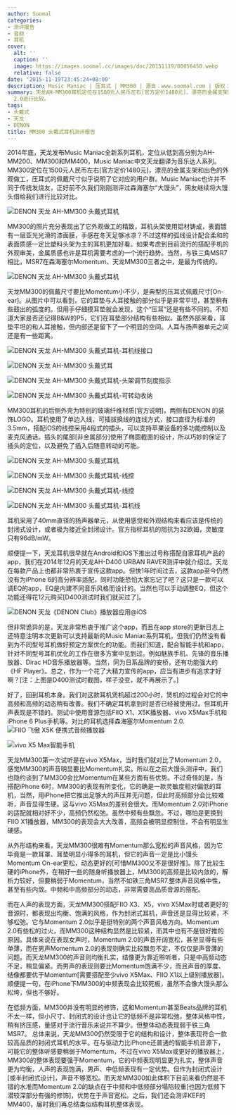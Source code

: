 ```yaml
---
author: Soomal
categories:
- 测评报告
- 音频
- 耳机
cover:
  alt: ''
  caption: ''
  image: https://images.soomal.cc/images/doc/20151119/00056450.webp
  relative: false
date: '2015-11-19T23:45:24+08:00'
description: Music Maniac | 压耳式 | MM300 | 源自：www.soomal.com | 版权：原创 |  平均/总评分：09.80/147
summary: 天龙AH-MM300耳机定位在1500元人民币左右[官方定价1480元]，漂亮的金属支架和出色的外观做工，压耳式的佩戴尺寸似乎说明了它对应的用户群。这里我们也正好与定位相似的森海塞尔Momentum
  2.0进行比较。
tags:
- 头戴式
- 天龙
- DENON
title: MM300 头戴式耳机测评报告
---
```


2014年底，天龙发布Music Maniac全新系列耳机，定位从低到高分别为AH-MM200、MM300和MM400，Music Maniac中文天龙翻译为音乐达人系列。MM300定位在1500元人民币左右[官方定价1480元]，漂亮的金属支架和出色的外观做工，压耳式的佩戴尺寸似乎说明了它对应的用户群。Music Maniac也许并不同于传统发烧友，正好前不久我们刚刚测评过森海塞尔“大馒头”，网友继续将大馒头借给我们进行比较对比。



![DENON 天龙 AH-MM300 头戴式耳机](https://images.soomal.cc/images/doc/20151109/00056201.webp)



MM300的照片充分表现出了它外观做工的精致，耳机头架使用铝材铸成，表面镀有一层亚光光滑的漆面膜，手感在冬天足够冰凉？不过这样的弧线设计配合柔和的表面质感一定比塑料头架为主的耳机更加好看。如果考虑到目前流行的搭配手机的外观审美，金属质感也许是耳机需要考虑的一个流行趋势。当然，与铁三角MSR7相比，MSR7在森海塞尔Momentum、天龙MM300三者之中，是最为传统的。



![DENON 天龙 AH-MM300 头戴式耳机](https://images.soomal.cc/images/doc/20151109/00056202.webp)



天龙MM300的佩戴尺寸要比Momentum小不少，是典型的压耳式佩戴尺寸[On-ear]。从图片中可以看到，它的耳垫与人耳接触的部分似乎是非常平坦，甚至稍有些鼓出的弧度的。但用手仔细摸耳垫就会发现，这个“压耳”还是有些不同的。不知道大家是否还记得B&W的P5，它们在耳垫部分结构有些相似。虽然外部来看，耳垫平坦的和人耳接触，但内部还是留下了一个明显的空间。人耳与扬声器单元之间还是有一些距离。



![DENON 天龙 AH-MM300 头戴式耳机-耳机线接口](https://images.soomal.cc/images/doc/20151109/00056209_01.webp)



![DENON 天龙 AH-MM300 头戴式耳](https://images.soomal.cc/images/doc/20151109/00056210_01.webp)



![DENON 天龙 AH-MM300 头戴式耳机-头架调节刻度指示](https://images.soomal.cc/images/doc/20151109/00056211_01.webp)



![DENON 天龙 AH-MM300 头戴式耳机-可转动收纳](https://images.soomal.cc/images/doc/20151109/00056212_01.webp)



MM300耳机的后侧外壳为特别的玻璃纤维材质[官方说明]，两侧有DENON 的装饰LOGO。耳机使用了单边入线，可插拔换线的连线方式，接口直径为标准的3.5mm，搭配iOS的线控采用4段式的插头，可以支持苹果设备的多功能控制以及麦克风通话。插头的尾部[非金属部分]使用了椭圆截面的设计，所以巧妙的保证了插头的定位，以及避免了插入后随意转动的可能。



![DENON 天龙 AH-MM300 头戴式耳机](https://images.soomal.cc/images/doc/20151109/00056215_01.webp)



![DENON 天龙 AH-MM300 头戴式耳机-线控](https://images.soomal.cc/images/doc/20151109/00056216_01.webp)



![DENON 天龙 AH-MM300 头戴式耳机-线控](https://images.soomal.cc/images/doc/20151109/00056217_01.webp)



![DENON 天龙 AH-MM300 头戴式耳机-耳机线](https://images.soomal.cc/images/doc/20151109/00056218_01.webp)



耳机采用了40mm直径的扬声器单元，从使用感觉和外观结构来看应该是传统的封闭式设计，或者极为接近全封闭设计。官方指标耳机的阻抗为32欧姆，灵敏度只有96dB/mW。



顺便提一下，天龙耳机很早就在Android和iOS下推出过号称搭配自家耳机产品的app，我们在2014年12月的天龙AH-D400 URBAN RAVER测评中就介绍过。天龙在每款产品上也都非常热衷于宣传这款app。但快1年时间过去，这款app至今仍然没有为iPhone 6的高分辨率适配，同时功能恐怕大家忘记了吧？这只是一款可以调EQ的app，EQ是内建不同音乐风格而设计的。当然也可以手动调整EQ，但这个功能还得花12元购买[D400测试时我们就买过了]。



![DENON 天龙《DENON Club》播放器应用@iOS](https://images.soomal.cc/images/doc/20141202/00047780.webp)



但非常诡异的是，天龙非常热衷于推广这个app，而且在app store的更新日志上还特意注明本次更新可以支持最新的Music Maniac系列耳机，但我们仍然没有看到为不同型号耳机做好预定方案优化的功能。而我们知道，配合智能手机和app，针对不同型号耳机优化的工作在很多方案中见到过。例如魅族手机、先锋的音乐播放器、Dirac HD音乐播放器等。当然，同为日系品牌的安桥，还有功能强大的《HF Player》。总之，作为一个花了大精力宣传的app，应当有进步有追求才好啊？[注：上图是D400测试时截图，样子没变，就不再展示了。]

好了，回到耳机本身。我们对这款耳机煲机超过200小时，煲机的过程会对它的中高频和高频的动态稍有改善。我们不确定耳机拿到时是否已经被使用过。但耳机开声表现是不错的。测试中使用音源包括FIIO X1、X5K播放器、vivo X5Max手机和iPhone 6 Plus手机等。对比的耳机选择森海塞尔Momentum 2.0.
![FIIO 飞傲 X5K 便携式音频播放器](https://images.soomal.cc/images/doc/20151118/00056392_01.webp)




![vivo X5 Max智能手机](https://images.soomal.cc/images/doc/20141210/00047900_01.webp)




天龙MM300第一次试听是在vivo X5Max，当时我们就对比了Momentum 2.0，感觉MM300的声音明显要比Momentum扎实。所以在之前大馒头测评中，我们也隐约谈到了MM300会比Momentum在某些方面有些优势。不过奇怪的是，当搭配iPhone 6时，MM300的表现有所变化，它的确是一款灵敏度相对偏低的耳机，当然，用iPhone把它推出足够大的声压并无问题，但此时高频部分会比较难听，声音显得生硬。这与vivo X5Max的差别会很大。而Momentum 2.0对iPhone的适配就相对好不少，高频仍然松弛。虽然中频有些飘忽。不过，哪怕是更换到FIIO X1播放器，MM300的表现会大大改善，高频会被明显控制住，不会有明显生硬感。

从外形结构来看，天龙MM300很难有Momentum那么宽松的声音风格，因为它毕竟是一款耳罩、耳垫明显小得多的耳机，但它的声音一定是比小馒头Momentum On-ear更松，动态更好的[可惜MM300又不是很好推]。除了比较生硬的iPhone外，在稍好一些的随身听播放器上，MM300的高频是比较内敛的，解析力较好，但要稍弱于Momentum，当然不如铁三角MSR7.整体声音风格中性，甚至有些内敛。中频和中高频部分的动态，非常需要高品质音源的搭配。

而在人声的表现方面，天龙MM300搭配FIIO X3、X5，vivo X5Max时或者更好的音源时，都表现出均衡、饱满的风格，作为封闭式耳机，声音还是显得比较紧，不够松弛。它与Momentum 2.0似乎是挺特别的两个声音风格方向。Momentum 2.0有些松的过火，而MM300这种结构显然是比较紧，而其中也有不是很好推的原因。具体来说在表现女声时，Momentum 2.0的声音开阔宽松，甚至显得有些单薄，而在男声Momentum 2.0的表现则确实比较飘忽不定，不仅仅是声音薄的问题。而天龙MM300的声音则均衡扎实，结像更为靠近聆听者，只是中高频动态不足，稍显偏紧。而男声的表现则要比Momentum饱满不少，而且声音的厚度、结像都要优于Momentum[需要搭配至少vivo X5Max、FIIO X1以上级别播放器]。顺便提一句，在iPhone下MM300的中频表现会比较死板，虽然不会像大馒头那么松垮，但也不够好。

在低频方面，MM300并没有明显的修饰，这和Momentum甚至Beats品牌的耳机不太一样，但小尺寸、封闭式的设计也让它的低频不是非常松弛，整体风格中性，稍有挤压感，量感对于流行音乐来说并不算少。但整体动态表现弱于铁三角MSR7。
总体来说，天龙MM300仍然受限于它的结构和设计，整体表现符合一款较高品质的封闭式耳机的水平。在与驱动力比iPhone还普通的智能手机音源下，可能它的整体听感要稍弱于Momentum，不过在vivo X5Max或更好的播放器上，MM300的整体表现要强于Momentum，它的中频表现明显更为扎实，整体声音更为均衡，人声的表现饱满，男声、中低频表现有一定优势。但作为封闭式设计[或半封闭式设计]，声音不够宽松。而天龙MM300如此体积下目前来看仍然是不错的水准而Momentum 2.0的缺点在于中频和中低频部分塌陷较重[也因为低频下潜较深部分有强的修饰]，优势在于声音宽松。之后，我们还会测评KEF的MM400，届时我们再总结类似结构耳机整体表现。